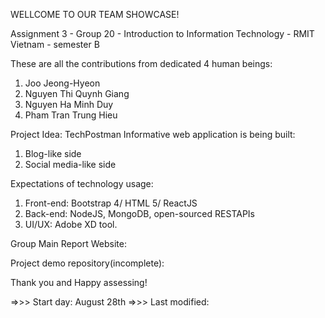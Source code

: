 
  WELLCOME TO OUR TEAM SHOWCASE!

  Assignment 3 - Group 20 - Introduction to Information Technology - RMIT Vietnam - semester B


  These are all the contributions from dedicated 4 human beings:
  1. Joo Jeong-Hyeon
  2. Nguyen Thi Quynh Giang
  3. Nguyen Ha Minh Duy
  4. Pham Tran Trung Hieu

  Project Idea: TechPostman
  Informative web application is being built:
  1. Blog-like side 
  2. Social media-like side

  Expectations of technology usage:
  1. Front-end: Bootstrap 4/ HTML 5/ ReactJS
  2. Back-end: NodeJS, MongoDB, open-sourced RESTAPIs
  3. UI/UX: Adobe XD tool.

  Group Main Report Website: 

  Project demo repository(incomplete):

  Thank you and Happy assessing!

  =>>> Start day: August 28th
  =>>> Last modified:
